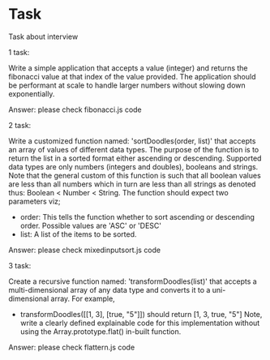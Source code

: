 # Task
Task about interview


1 task:

Write a simple application that accepts a value (integer) and returns the fibonacci value at that index of the value provided.
The application should be performant at scale to handle larger numbers without slowing down exponentially.


Answer: please check fibonacci.js code

2 task: 

Write a customized function named: 'sortDoodles(order, list)' that accepts an array of values of different data types. The purpose of the function is to return
the list in a sorted format either ascending or descending. Supported data types are only numbers (integers and doubles), booleans and strings.
Note that the general custom of this function is such that all boolean values are less than all numbers which in turn are less than all strings as denoted thus:
  Boolean < Number < String.
The function should expect two parameters viz;
  - order: This tells the function whether to sort ascending or descending order. Possible values are 'ASC' or 'DESC'
  - list: A list of the items to be sorted.


  Answer: please check mixedinputsort.js code


  3 task: 

  Create a recursive function named: 'transformDoodles(list)' that accepts a multi-dimensional array of any data type and converts it to a uni-dimensional
array. For example,
  - transformDoodles([[1, 3], [true, "5"]]) should return [1, 3, true, "5"]
Note, write a clearly defined explainable code for this implementation without using the Array.prototype.flat() in-built function.

Answer: please check flattern.js code